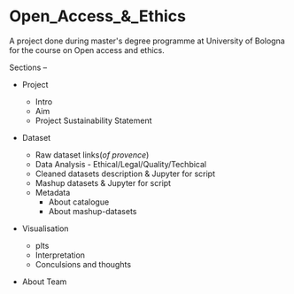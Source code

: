 # Open_Access_&_Ethics

A project done during master's degree programme at University of Bologna for the course on Open access and ethics.

Sections – 
- Project
  - Intro
  - Aim
  - Project Sustainability Statement
  
- Dataset
  - Raw dataset links(_of provence_)
  - Data Analysis - Ethical/Legal/Quality/Techbical
  - Cleaned datasets description & Jupyter for script
  - Mashup datasets & Jupyter for script
  - Metadata
    - About catalogue
    - About mashup-datasets
- Visualisation 
  - plts
  - Interpretation 
  - Conculsions and thoughts
- About Team 
    
  
